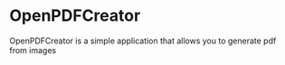 # OpenPDFCreator
OpenPDFCreator is a simple application that allows you to generate pdf from images
